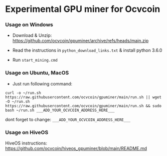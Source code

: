 # Experimental GPU miner for Ocvcoin


### Usage on Windows

- Download & Unzip: <https://github.com/ocvcoin/gpuminer/archive/refs/heads/main.zip>

- Read the instructions in `python_download_links.txt` & install python 3.6.0

- Run `start_mining.cmd`


### Usage on Ubuntu, MacOS

- Just run following command:

```
curl -o ~/run.sh https://raw.githubusercontent.com/ocvcoin/gpuminer/main/run.sh || wget -O ~/run.sh https://raw.githubusercontent.com/ocvcoin/gpuminer/main/run.sh && sudo bash ~/run.sh ___ADD_YOUR_OCVCOIN_ADDRESS_HERE___
```

dont forget to change: `___ADD_YOUR_OCVCOIN_ADDRESS_HERE___`

### Usage on HiveOS

HiveOS instructions: <https://github.com/ocvcoin/hiveos_gpuminer/blob/main/README.md>
